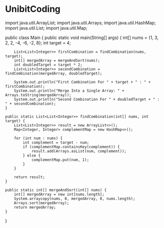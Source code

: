 # UnibitCoding
import java.util.ArrayList;
import java.util.Arrays;
import java.util.HashMap;
import java.util.List;
import java.util.Map;

public class Main {
    public static void main(String[] args) {
        int[] nums = {1, 3, 2, 2, -4, -6, -2, 8};
        int target = 4;

        List<List<Integer>> firstCombination = findCombination(nums, target);
        int[] mergedArray = mergeAndSort(nums);
        int doubledTarget = target * 2;
        List<List<Integer>> secondCombination = findCombination(mergedArray, doubledTarget);

        System.out.println("First Combination For " + target + " : " + firstCombination);
        System.out.println("Merge Into a Single Array: " + Arrays.toString(mergedArray));
        System.out.println("Second Combination For " + doubledTarget + " : " + secondCombination);
    }

    public static List<List<Integer>> findCombination(int[] nums, int target) {
        List<List<Integer>> result = new ArrayList<>();
        Map<Integer, Integer> complementMap = new HashMap<>();

        for (int num : nums) {
            int complement = target - num;
            if (complementMap.containsKey(complement)) {
                result.add(Arrays.asList(num, complement));
            } else {
                complementMap.put(num, 1);
            }
        }

        return result;
    }

    public static int[] mergeAndSort(int[] nums) {
        int[] mergedArray = new int[nums.length];
        System.arraycopy(nums, 0, mergedArray, 0, nums.length);
        Arrays.sort(mergedArray);
        return mergedArray;
    }
}
